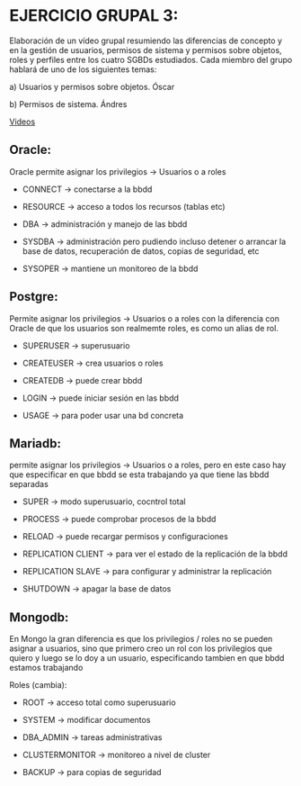 # EJERCICIO GRUPAL 3:

Elaboración de un vídeo grupal resumiendo las diferencias de concepto y en la gestión de usuarios, permisos de sistema y permisos sobre objetos, roles y perfiles entre los cuatro SGBDs estudiados. Cada miembro del grupo hablará de uno de los siguientes temas:


a) Usuarios y permisos sobre objetos. Óscar


b) Permisos de sistema. Ándres 


[Videos](https://drive.google.com/drive/folders/1t4yEHYT8_VD_1Te7bLSrhIVbaR7a0Tq0?usp=sharing)


## Oracle:

Oracle permite asignar los privilegios -> Usuarios o a roles

- CONNECT -> conectarse a la bbdd

- RESOURCE -> acceso a todos los recursos (tablas etc)

- DBA -> administración y manejo de las bbdd

- SYSDBA -> administración pero pudiendo incluso detener o arrancar la base de datos, recuperación de datos, copias de seguridad, etc

- SYSOPER -> mantiene un monitoreo de la bbdd

## Postgre:

Permite asignar los privilegios -> Usuarios o a roles con la diferencia con Oracle de que los usuarios son realmemte roles, es como un alias de rol.

- SUPERUSER -> superusuario

- CREATEUSER -> crea usuarios o roles

- CREATEDB -> puede crear bbdd

- LOGIN -> puede iniciar sesión en las bbdd

- USAGE -> para poder usar una bd concreta

## Mariadb:

permite asignar los privilegios -> Usuarios o a roles, pero en este caso hay que especificar en que bbdd se esta trabajando ya que tiene las bbdd separadas

- SUPER -> modo superusuario, cocntrol total

- PROCESS -> puede comprobar procesos de la bbdd

- RELOAD -> puede recargar permisos y configuraciones 

- REPLICATION CLIENT -> para ver el estado de la replicación de la bbdd

- REPLICATION SLAVE -> para configurar y administrar la replicación

- SHUTDOWN -> apagar la base de datos

## Mongodb:

En Mongo la gran diferencia es que los privilegios / roles no se pueden asignar a usuarios, sino que primero creo un rol con los privilegios que quiero y luego se lo doy a un usuario, especificando tambien en que bbdd estamos trabajando

Roles (cambia):

- ROOT -> acceso total como superusuario

- SYSTEM -> modificar documentos

- DBA_ADMIN -> tareas administrativas

- CLUSTERMONITOR -> monitoreo a nivel de cluster

- BACKUP -> para copias de seguridad


